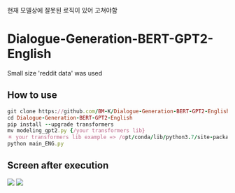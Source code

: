 현재 모델상에 잘못된 로직이 있어 고쳐야함

# Dialogue-Generation-BERT-GPT2-English
Small size 'reddit data' was used
## How to use
```ruby
git clone https://github.com/BM-K/Dialogue-Generation-BERT-GPT2-English.git
cd Dialogue-Generation-BERT-GPT2-English
pip install --upgrade transformers
mv modeling_gpt2.py {/your transformers lib}
＊ your transformers lib example => /opt/conda/lib/python3.7/site-packages/transformers/
python main_ENG.py
```

## Screen after execution
<img src = "https://user-images.githubusercontent.com/55969260/87901288-9c536080-ca91-11ea-9bae-ebd92cef4b7c.png">
<img src = "https://user-images.githubusercontent.com/55969260/87901807-f0ab1000-ca92-11ea-9e9b-621b07fcc7e2.png">
